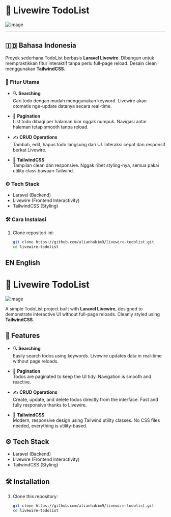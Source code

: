 # 📝 Livewire TodoList

![image](https://github.com/user-attachments/assets/3ed19883-aaed-4294-9043-cf072276d41d)

---

## 🇮🇩 Bahasa Indonesia

Proyek sederhana TodoList berbasis **Laravel Livewire**. Dibangun untuk mempraktikkan fitur interaktif tanpa perlu full-page reload. Desain clean menggunakan **TailwindCSS**.

### 🚀 Fitur Utama

- 🔍 **Searching**  
  Cari todo dengan mudah menggunakan keyword. Livewire akan otomatis nge-update datanya secara real-time.

- 📄 **Pagination**  
  List todo dibagi per halaman biar nggak numpuk. Navigasi antar halaman tetap smooth tanpa reload.

- ✍️ **CRUD Operations**  
  Tambah, edit, hapus todo langsung dari UI. Interaksi cepat dan responsif berkat Livewire.

- 🎨 **TailwindCSS**  
  Tampilan clean dan responsive. Nggak ribet styling-nya, semua pakai utility class bawaan Tailwind.

### ⚙️ Tech Stack

- Laravel (Backend)
- Livewire (Frontend Interactivity)
- TailwindCSS (Styling)

### 🛠️ Cara Instalasi

1. Clone repositori ini:
   ```bash
   git clone https://github.com/alianhakim9/livewire-todolist.git
   cd livewire-todolist

## EN English

# 📝 Livewire TodoList

![image](https://github.com/user-attachments/assets/3ed19883-aaed-4294-9043-cf072276d41d)

A simple TodoList project built with **Laravel Livewire**, designed to demonstrate interactive UI without full-page reloads. Cleanly styled using **TailwindCSS**.

## 🚀 Features

- 🔍 **Searching**  
  Easily search todos using keywords. Livewire updates data in real-time without page reloads.

- 📄 **Pagination**  
  Todos are paginated to keep the UI tidy. Navigation is smooth and reactive.

- ✍️ **CRUD Operations**  
  Create, update, and delete todos directly from the interface. Fast and fully responsive thanks to Livewire.

- 🎨 **TailwindCSS**  
  Modern, responsive design using Tailwind utility classes. No CSS files needed, everything is utility-based.

## ⚙️ Tech Stack

- Laravel (Backend)
- Livewire (Frontend Interactivity)
- TailwindCSS (Styling)

## 🛠️ Installation

1. Clone this repository:
   ```bash
   git clone https://github.com/alianhakim9/livewire-todolist.git
   cd livewire-todolist

